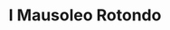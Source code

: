 ---
title: I Mausoleo Rotondo

mediaPath: /videos/mr_11_s-tco1908-1080p.mp4
mediaPosition:  []
mediaRotation:  []
mediaScale: 1
cameraFOV: 60

cameraPosition:  []
cameraTarget:  []

animationEntry: 2000
---